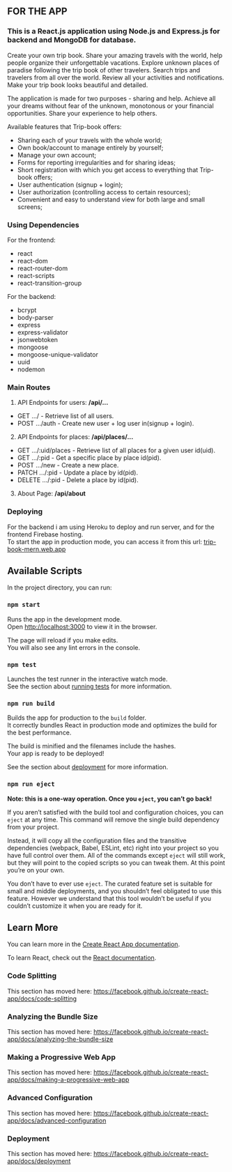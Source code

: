 ## FOR THE APP
### This is a React.js application using Node.js and Express.js for backend and MongoDB for database.
Create your own trip book. Share your amazing travels with the world,
help people organize their unforgettable vacations. Explore unknown places of paradise
following the trip book of other travelers. Search trips and travelers from all over the world.
Review all your activities and notifications. Make your trip book looks beautiful and detailed.

The application is made for two purposes - sharing and help.
Achieve all your dreams without fear of the unknown, monotonous or your financial opportunities. Share your experience to help others.

Available features that Trip-book offers:
- Sharing each of your travels with the whole world;
- Own book/account to manage entirely by yourself;
- Manage your own account;
- Forms for reporting irregularities and for sharing ideas;
- Short registration with which you get access to everything that Trip-book offers;
- User authentication (signup + login);
- User authorization (controlling access to certain resources);
- Convenient and easy to understand view for both large and small screens;

### Using Dependencies
For the frontend:
- react
- react-dom
- react-router-dom
- react-scripts
- react-transition-group

For the backend:
- bcrypt
- body-parser
- express
- express-validator
- jsonwebtoken
- mongoose
- mongoose-unique-validator
- uuid
- nodemon

### Main Routes
1. API Endpoints for users:
**/api/...**
- GET .../ - Retrieve list of all users.
- POST .../auth - Create new user + log user in(signup + login).
2. API Endpoints for places:
**/api/places/...**
- GET .../:uid/places - Retrieve list of all places for a given user id(uid).
- GET .../:pid - Get a specific place by place id(pid).
- POST .../new - Create a new place.
- PATCH .../:pid - Update a place by id(pid).
- DELETE .../:pid - Delete a place by id(pid).
3. About Page:
**/api/about**

### Deploying
For the backend i am using Heroku to deploy and run server, and for the frontend Firebase hosting.<br />
To start the app in production mode, you can access it from this url: [trip-book-mern.web.app](https://trip-book-mern.web.app/)

## Available Scripts

In the project directory, you can run:

### `npm start`

Runs the app in the development mode.<br />
Open [http://localhost:3000](http://localhost:3000) to view it in the browser.

The page will reload if you make edits.<br />
You will also see any lint errors in the console.

### `npm test`

Launches the test runner in the interactive watch mode.<br />
See the section about [running tests](https://facebook.github.io/create-react-app/docs/running-tests) for more information.

### `npm run build`

Builds the app for production to the `build` folder.<br />
It correctly bundles React in production mode and optimizes the build for the best performance.

The build is minified and the filenames include the hashes.<br />
Your app is ready to be deployed!

See the section about [deployment](https://facebook.github.io/create-react-app/docs/deployment) for more information.

### `npm run eject`

**Note: this is a one-way operation. Once you `eject`, you can’t go back!**

If you aren’t satisfied with the build tool and configuration choices, you can `eject` at any time. This command will remove the single build dependency from your project.

Instead, it will copy all the configuration files and the transitive dependencies (webpack, Babel, ESLint, etc) right into your project so you have full control over them. All of the commands except `eject` will still work, but they will point to the copied scripts so you can tweak them. At this point you’re on your own.

You don’t have to ever use `eject`. The curated feature set is suitable for small and middle deployments, and you shouldn’t feel obligated to use this feature. However we understand that this tool wouldn’t be useful if you couldn’t customize it when you are ready for it.

## Learn More

You can learn more in the [Create React App documentation](https://facebook.github.io/create-react-app/docs/getting-started).

To learn React, check out the [React documentation](https://reactjs.org/).

### Code Splitting

This section has moved here: https://facebook.github.io/create-react-app/docs/code-splitting

### Analyzing the Bundle Size

This section has moved here: https://facebook.github.io/create-react-app/docs/analyzing-the-bundle-size

### Making a Progressive Web App

This section has moved here: https://facebook.github.io/create-react-app/docs/making-a-progressive-web-app

### Advanced Configuration

This section has moved here: https://facebook.github.io/create-react-app/docs/advanced-configuration

### Deployment

This section has moved here: https://facebook.github.io/create-react-app/docs/deployment
